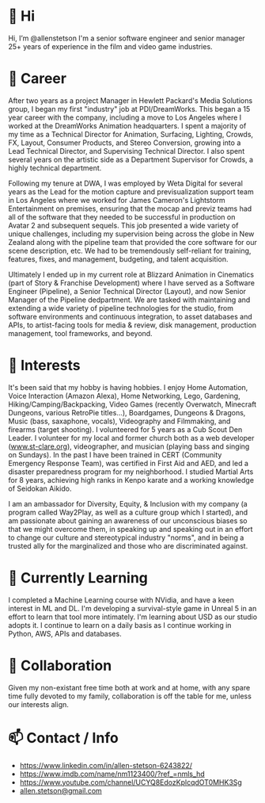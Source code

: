 # 👋 Hi
Hi, I’m @allenstetson
I'm a senior software engineer and senior manager 25+ years of experience in the film and video game industries.

# 💼 Career
After two years as a project Manager in Hewlett Packard's Media Solutions group, I began my first "industry" job at PDI/DreamWorks. This began a 15 year career with the company, including a move to Los Angeles where I worked at the DreamWorks Animation headquarters. I spent a majority of my time as a Technical Director for Animation, Surfacing, Lighting, Crowds, FX, Layout, Consumer Products, and Stereo Conversion, growing into a Lead Technical Director, and Supervising Technical Director. I also spent several years on the artistic side as a Department Supervisor for Crowds, a highly technical department.

Following my tenure at DWA, I was employed by Weta Digital for several years as the Lead for the motion capture and previsualization support team in Los Angeles where we worked for James Cameron's Lightstorm Entertainment on premises, ensuring that the mocap and previz teams had all of the software that they needed to be successful in production on Avatar 2 and subsequent sequels. This job presented a wide variety of unique challenges, including my supervision being across the globe in New Zealand along with the pipeline team that provided the core software for our scene description, etc. We had to be tremendously self-reliant for training, features, fixes, and management, budgeting, and talent acquisition.

Ultimately I ended up in my current role at Blizzard Animation in Cinematics (part of Story & Franchise Development) where I have served as a Software Engineer (Pipeline), a Senior Technical Director (Layout), and now Senior Manager of the Pipeline dedpartment. We are tasked with maintaining and extending a wide variety of pipeline technologies for the studio, from software environments and continuous integration, to asset databases and APIs, to artist-facing tools for media & review, disk management, production management, tool frameworks, and beyond.

# 👀 Interests
It's been said that my hobby is having hobbies. I enjoy Home Automation, Voice Interaction (Amazon Alexa), Home Networking, Lego, Gardening, Hiking/Camping/Backpacking, Video Games (recently Overwatch, Minecraft Dungeons, various RetroPie titles...), Boardgames, Dungeons & Dragons, Music (bass, saxaphone, vocals), Videography and Filmmaking, and firearms (target shooting). I volunteered for 5 years as a Cub Scout Den Leader. I volunteer for my local and former church both as a web developer (www.st-clare.org), videographer, and musician (playing bass and singing on Sundays). In the past I have been trained in CERT (Community Emergency Response Team), was certified in First Aid and AED, and led a disaster preparedness program for my neighborhood. I studied Martial Arts for 8 years, achieving high ranks in Kenpo karate and a working knowledge of Seidokan Aikido.

I am an ambassador for Diversity, Equity, & Inclusion with my company (a program called Way2Play, as well as a culture group which I started), and am passionate about gaining an awareness of our unconscious biases so that we might overcome them, in speaking up and speaking out in an effort to change our culture and stereotypical industry "norms", and in being a trusted ally for the marginalized and those who are discriminated against.

# 🌱 Currently Learning
I completed a Machine Learning course with NVidia, and have a keen interest in ML and DL. I'm developing a survival-style game in Unreal 5 in an effort to learn that tool more intimately. I'm learning about USD as our studio adopts it. I continue to learn on a daily basis as I continue working in Python, AWS, APIs and databases.

# 💞️ Collaboration
Given my non-existant free time both at work and at home, with any spare time fully devoted to my family, collaboration is off the table for me, unless our interests align.

# 📫 Contact / Info
* https://www.linkedin.com/in/allen-stetson-6243822/
* https://www.imdb.com/name/nm1123400/?ref_=nmls_hd
* https://www.youtube.com/channel/UCYQ8EdozKplcqdOT0MHK3Sg
* allen.stetson@gmail.com

